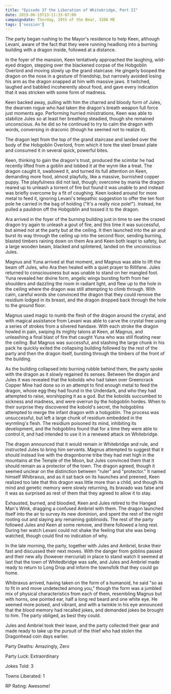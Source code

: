 ```yaml
---
title: "Episode 37 the Liberation of Whitebridge, Part II"
date: 2019-06-15T13:11:33-07:00
campaigndate: Thordag, 29th of the Bear, 3206 ME
tags: ['session']
---
```


The party began rushing to the Mayor's residence to help Keen, although Levani, aware of the fact
that they were running headlong into a burning building with a dragon inside, followed at a
distance.

In the foyer of the mansion, Keen tentatively approached the laughing, wild-eyed dragon, stepping
over the blackened corpse of the Hobgoblin Overlord and moving slowly up the grand staircase. He
gingerly booped the dragon on the nose in a gesture of friendship, but narrowly avoided losing his
arm as the dragon snapped at him with massive jaws. It twitched, laughed and babbled incoherently
about food, and gave every indication that it was stricken with some form of madness.

Keen backed away, pulling with him the charred and bloody form of Jules, the dwarven rogue who had taken the
dragon's breath weapon full force just moments ago. Performing hurried ministrations, Keen was able
to stabilize Jules so at least her breathing steadied, though she remained unconscious. As he did so
he continued to try to calm the dragon with words, conversing in draconic (though he seemed not to
realize it).

The dragon lept from the top of the grand staircase and landed over the body of the Hobgoblin
Overlord, from which it tore the steel breast plate and consumed it in several quick, powerful
bites.

Keen, thinking to gain the dragon's trust, produced the scimitar he had recently lifted from a
goblin and lobbed it at the wyrm like a treat. The dragon caught it, swallowed it, and turned its
full attention on Keen, demanding more food, almost playfully, like a massive, burnished copper
puppy. The playfulness did not last, though; overcome by mania the dragon reared up to unleash a
torrent of fire but found it was unable to and instead was briefly overcome by a fit of coughing.
Keen looked around for more metal to feed it, ignoring Levani's telepathic suggestion to offer the
ten foot pole he carried in the bag of holding ("It's a really nice pole!"). Instead, he pulled a
pauldron off the Hobgoblin and tossed it to the dragon.

Ara arrived in the foyer of the burning building just in time to see the crazed dragon try again to
unleash a gout of fire, and this time it was successful, but aimed not at the party but at the
ceiling. It then launched into the air and burst its way through the ceiling up into the second
floor, sending burning, blasted timbers raining down on them Ara and Keen both leapt to safety, but a
large wooden beam, blacked and splintered, landed on the unconscious Jules.

Magnus and Yuna arrived at that moment, and Magnus was able to lift the beam off Jules, who Ara then
healed with a quiet prayer to Rillifane. Jules returned to consciousness but was unable to stand on
her mangled foot. Yuna revealed her divine form, angelic wings bursting forth from her shoulders and
dazzling the room in radiant light, and flew up to the hole in the ceiling where the dragon was
still attempting to climb through. With calm, careful words she convinced the dragon that they could
remove the residium lodged in its breast, and the dragon dropped back through the hole to the ground
floor.

Magnus used magic to numb the flesh of the dragon around the crystal, and with magical assistance
from Levani was able to carve the crystal free using a series of strokes from a silvered handaxe.
With each stroke the dragon howled in pain, swiping its mighty talons at Keen, at Magnus, and
unleashing a final blast of fire that caught Yuna who was still floating near the ceiling. But
Magnus was successful, and stashing the large chunk in his pack he quickly exited the collapsing
building followed by the rest of the party and then the dragon itself, bursting through the timbers
of the front of the building.

As the building collapsed into burning rubble behind them, the party spoke with the dragon as it
slowly regained its senses. Between the dragon and Jules it was revealed that the kobolds who had
taken over Greencrack Copper Mine had done so in an attempt to find enough metal to feed the dragon,
whose egg they had found in the Underdark, and who they had attempted to raise, worshipping it as a
god. But the kobolds succumbed to sickness and madness, and were overrun by the hobgoblin hordes.
When to their surprise they discovered the kobold's secret, the hobgoblins attempted to merge the
infant dragon with a hobgoblin. The process was unsuccessful, but left a large chunk of residium
embedded in the wyrmling's flesh. The residium poisoned its mind, inhibiting its development, and
the hobgoblins found that for a time they were able to control it, and had intended to use it in a
renewed attack on Whitebridge.

The dragon announced that it would remain in Whitebridge and rule, and instructed Jules to bring him
servants. Magnus attempted to suggest that it should instead live with the dragonborne tribe they
had met high in the mountains at the Temple of the Moon, but Jules convinced them that it should
remain as a protector of the town. The dragon agreed, though it seemed unclear on the distinction
between "ruler" and "protector." It named himself Whibraxus, and as it sat back on
its haunches and preened, Keen realized too late that this dragon was little more than a child, and
though its mind and genetic memory were slowly returning, its bravado was false and it was as
surprised as rest of them that they agreed to allow it to stay.

Exhausted, burned, and bloodied, Keen and Jules retired to the Hanged Man's Wink, dragging a
confused Ambriel with them. The dragon launched itself into the air to survey its new dominion, and
spent the rest of the night rooting out and slaying any remaining goblinoids. The rest of the party
followed Jules and Keen at some remove, and there followed a long rest. During her watch Levani
could not shake the feeling that she was being watched, though could find no indication of why.

In the late morning, the party, together with Jules and Ambriel, broke their fast and discussed
their next moves. With the danger from goblins passed and their new ally (however mercurial) in place
to stand watch it seemed at last that the town of Whitedbridge was safe, and Jules and Ambriel made
ready to return to Long Drop and inform the townsfolk that they could go home.

Whibraxus arrived, having taken on the form of a humanoid, he said "so as to fit in and move
undetected among you," though the form was a jumbled mix of physical characteristics from each of
them, resembling Magnus but with horns, one pointed ear, half a long red beard and one white eye. He
seemed more poised, and vibrant, and with a twinkle in his eye announced that the blood memory had
recalled jokes, and demanded jokes be brought to him. The party obliged, as best they could.

Jules and Ambriel took their leave, and the party collected their gear and made ready to take up the
pursuit of the thief who had stolen the Dragonhead coin days earlier.

Party Deaths: Amazingly, Zero

Party Luck: Extraordinary

Jokes Told: 3

Towns Liberated: 1

RP Rating: Awesome!
